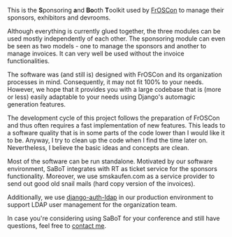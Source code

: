 This is the **S**ponsoring **a**nd **Bo**oth **T**oolkit used by [FrOSCon](www.froscon.de) to manage their sponsors, exhibitors and devrooms.

Although everything is currently glued together, the three modules
can be used mostly independently of each other. The sponsoring module
can even be seen as two models - one to manage the sponsors and another
to manage invoices. It can very well be used without
the invoice functionalities.

The software was (and still is) designed with FrOSCon and its
organization processes in mind. Consequently, it may not fit
100% to your needs. However, we hope that it provides you with
a large codebase that is (more or less) easily adaptable to your
needs using Django's automagic generation features.

The development cycle of this project follows the preparation
of FrOSCon and thus often requires a fast implementation of
new features. This leads to a software quality that is in
some parts of the code lower than I would like it to be. Anyway,
I try to clean up the code when I find the time later on.
Nevertheless, I believe the basic ideas and concepts are clean.

Most of the software can be run standalone. Motivated by our
software environment, SaBoT integrates with RT as ticket service
for the sponsors functionality. Moreover, we use smskaufen.com
as a service provider to send out good old snail mails (hard copy
version of the invoices).

Additionally, we use [django-auth-ldap](https://github.com/django-auth-ldap/django-auth-ldap) in our production environment
to support LDAP user management for the organization team.

In case you're considering using SaBoT for your conference and still
have questions, feel free to [contact me](mailto:Martin.Lang@froscon.org).